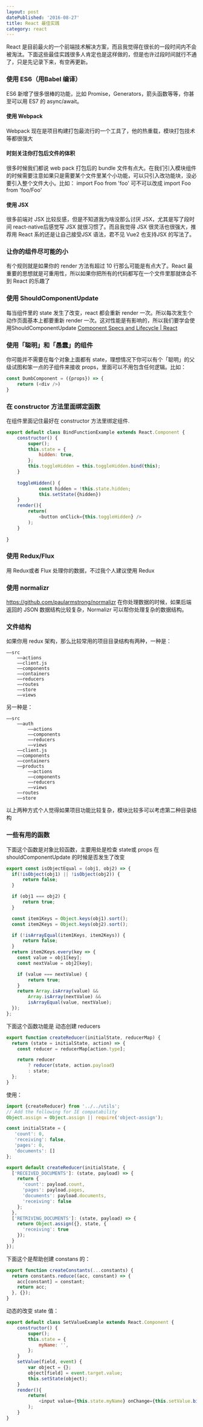 ```yaml
---
layout: post
datePublished: '2016-08-27'
title: React 最佳实践
category: react
---
```


React 是目前最火的一个前端技术解决方案，而且我觉得在很长的一段时间内不会被淘汰。下面这些最佳实践很多人肯定也是这样做的，但是也许过段时间就行不通了，只是先记录下来，有空再更新。

### 使用 ES6（用Babel 编译）
ES6 新增了很多很棒的功能，比如 Promise，Generators，箭头函数等等，你甚至可以用 ES7 的 async/await。
#### 使用 Webpack
Webpack 现在是项目构建打包最流行的一个工具了，他的热重载，模块打包技术等都很强大
#### 时刻关注你打包后文件的体积
很多时候我们都说 web pack 打包后的 bundle 文件有点大。在我们引入模块组件的时候需要注意如果只是需要某个文件里某个小功能，可以只引入改功能块，没必要引入整个文件大小。比如：
import Foo from 'foo' 可不可以改成 import Foo from 'foo/Foo'
#### 使用 JSX
很多前端对 JSX 比较反感，但是不知道我为啥没那么讨厌 JSX，尤其是写了段时间 react-native后感觉写 JSX 就很习惯了。而且我觉得 JSX 很灵活也很强大，推荐用 React 系的还是让自己接受JSX 语法，君不见 Vue2 也支持JSX 的写法了。

### 让你的组件尽可能的小
有个规则就是如果你的 render 方法有超过 10 行那么可能是有点大了。React 最重要的思想就是可重用性，所以如果你把所有的代码都写在一个文件里那就体会不到 React 的乐趣了

### 使用 ShouldComponentUpdate
每当组件里的 state 发生了改变，react 都会重新 render 一次。所以每次发生个动作页面基本上都要重新 render 一次。这对性能是有影响的，所以我们要学会使用ShouldComponentUpdate  [Component Specs and Lifecycle | React](https://facebook.github.io/react/docs/component-specs.html#updating-shouldcomponentupdate)

### 使用「聪明」和「愚蠢」的组件
你可能并不需要在每个对象上面都有 state，理想情况下你可以有个「聪明」的父级试图和笨一点的子组件来接收 props，里面可以不用包含任何逻辑。比如：

```js
const DumbComponent = ({props}) => {
    return (<div />)
}
```

### 在 constructor 方法里面绑定函数
在组件里面记住最好在 constructor 方法里绑定组件.

```js
export default class BindFunctionExample extends React.Component {
	constructor() {
		super();
		this.state = {
			hidden: true,
		};
		this.toggleHidden = this.toggleHidden.bind(this);
	}
	
	toggleHidden() {
    		const hidden = !this.state.hidden;
    		this.setState({hidden})
	}
	render(){
		return(
			<button onClick={this.toggleHidden} />
		);
	}
	
}
```

### 使用 Redux/Flux
用 Redux或者 Flux 处理你的数据，不过我个人建议使用 Redux

### 使用 normalizr
https://github.com/paularmstrong/normalizr  在你处理数据的时候，如果后端返回的 JSON 数据结构比较复杂，Normalizr 可以帮你处理复杂的数据结构。

### 文件结构
如果你用 redux 架构，那么比较常用的项目目录结构有两种，一种是：

```
——src
	——actions
	——client.js
	——components
	——containers
	——reducers
	——routes
	——store
	——views
```
另一种是：
```
——src
	——auth
		——actions
		——components
		——reducers
		——views
	——client.js
	——components
	——containers
	——products
		——actions
		——components
		——reducers
		——views
	——routes
	——store
```
以上两种方式个人觉得如果项目功能比较复杂，模块比较多可以考虑第二种目录结构

### 一些有用的函数
下面这个函数是对象比较函数，主要用处是检查 state或 props 在 shouldComponentUpdate 的时候是否发生了改变

```js
export const isObjectEqual = (obj1, obj2) => {
  if(!isObject(obj1) || !isObject(obj2)) {
      return false;
  }

  if (obj1 === obj2) {
      return true;
  }

  const item1Keys = Object.keys(obj1).sort();
  const item2Keys = Object.keys(obj2).sort();

  if (!isArrayEqual(item1Keys, item2Keys)) {
      return false;
  }
  return item2Keys.every(key => {
    const value = obj1[key];
    const nextValue = obj2[key];

    if (value === nextValue) {
        return true;
    }
    return Array.isArray(value) &&
        Array.isArray(nextValue) &&
        isArrayEqual(value, nextValue);
  });
};
```

下面这个函数功能是 动态创建 reducers

```js
export function createReducer(initialState, reducerMap) {
  return (state = initialState, action) => {
    const reducer = reducerMap[action.type];

    return reducer
        ? reducer(state, action.payload)
        : state;
  };
}
```
使用：

```js
import {createReducer} from '../../utils';
// Add the following for IE compatability
Object.assign = Object.assign || require('object-assign'); 

const initialState = {
   'count': 0,
   'receiving': false,
   'pages': 0,
   'documents': []
};

export default createReducer(initialState, {
  ['RECEIVED_DOCUMENTS']: (state, payload) => {
    return {
      'count': payload.count,
      'pages': payload.pages,
      'documents': payload.documents,
      'receiving': false
    };
  },
  ['RETRIVING_DOCUMENTS']: (state, payload) => {
    return Object.assign({}, state, {
      'receiving': true
    });
  }
});
```
下面这个是帮助创建 constans 的：

```js
export function createConstants(...constants) {
  return constants.reduce((acc, constant) => {
    acc[constant] = constant;
    return acc;
  }, {});
}
```
动态的改变 state 值：

```js
export default class SetValueExample extends React.Component {
	constructor() {
		super();
		this.state = {
			myName: '',
		};
	}
	setValue(field, event) {
		var object = {};
		object[field] = event.target.value;
		this.setState(object);
	}
	render(){
		return(
			<input value={this.state.myName} onChange={this.setValue.bind(this, 'myName')} />
		);
	}
}
```

